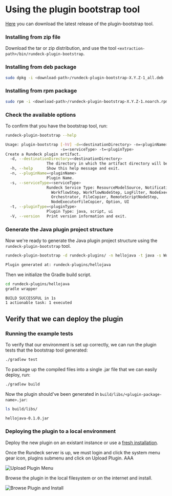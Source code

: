 # Using the plugin bootstrap tool
[Here](https://github.com/rundeck/plugin-bootstrap/releases) you can download the latest release of the plugin-bootstrap tool.

### Installing from zip file
Download the tar or zip distribution, and use the tool `<extraction-path>/bin/rundeck-plugin-bootstrap`.

### Installing from deb package
```bash
sudo dpkg -i <download-path>/rundeck-plugin-bootstrap-X.Y.Z-1_all.deb
```

### Installing from rpm package
```bash
sudo rpm -i <download-path>/rundeck-plugin-bootstrap-X.Y.Z-1.noarch.rpm
```

### Check the available options
To confirm that you have the bootstrap tool, run:

```bash
rundeck-plugin-bootstrap --help

Usage: plugin-bootstrap [-hV] -d=<destinationDirectory> -n=<pluginName>
                        -s=<serviceType> -t=<pluginType>
Create a Rundeck plugin artifact.
  -d, --destinationDirectory=<destinationDirectory>
                  The directory in which the artifact directory will be generated
  -h, --help      Show this help message and exit.
  -n, --pluginName=<pluginName>
                  Plugin Name.
  -s, --serviceType=<serviceType>
                  Rundeck Service Type: ResourceModelSource, Notification,
                    WorkflowStep, WorkflowNodeStep, LogFilter, NodeExecutor,
                    Orchestrator, FileCopier, RemoteScriptNodeStep,
                    NodeExecutorFileCopier, Option, UI
  -t, --pluginType=<pluginType>
                  Plugin Type: java, script, ui
  -V, --version   Print version information and exit.
```

### Generate the Java plugin project structure

Now we're ready to generate the Java plugin project structure using the `rundeck-plugin-bootstrap` tool.

```bash
rundeck-plugin-bootstrap -d rundeck-plugins/ -n hellojava -t java -s WorkflowStep

Plugin generated at: rundeck-plugins/hellojava
```

Then we initialize the Gradle build script.

```bash
cd rundeck-plugins/hellojava
gradle wrapper

BUILD SUCCESSFUL in 1s
1 actionable task: 1 executed
```

## Verify that we can deploy the plugin

### Running the example tests

To verify that our environment is set up correctly, we can run the plugin tests that the bootstrap tool generated:

```bash
./gradlew test
```

To package up the compiled files into a single .jar file that we can easily deploy, run:

```bash
./gradlew build
```

Now the plugin should've been generated in `build/libs/<plugin-package-name>.jar`:

```bash
ls build/libs/

hellojava-0.1.0.jar
```

### Deploying the plugin to a local environment

Deploy the new plugin on an existant instance or use a [fresh installation](/administration/install/installing-rundeck.html#installation). 

Once the Rundeck server is up, we must login and click the system menu gear icon, plugins submenu and click on Upload Plugin. AAA

![Upload Plugin Menu](~@assets/img/upload-plugin-submenu.png)

Browse the plugin in the local filesystem or on the internet and install. 

![Browse Plugin and Install](~@assets/img/hellojava-browse-plugin-n-install.png)